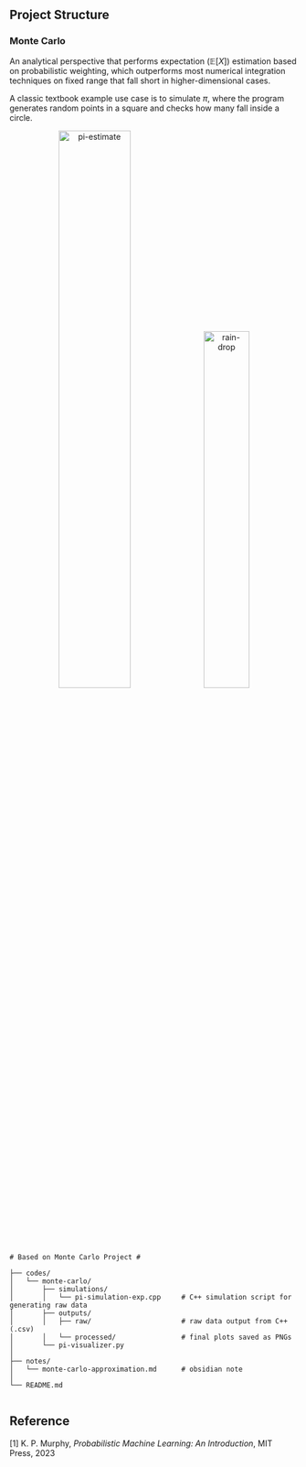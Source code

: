 ## Project Structure
### Monte Carlo
An analytical perspective that performs expectation ($\mathbb{E}[X]$) estimation based on probabilistic weighting, which outperforms most numerical integration techniques on fixed range that fall short in higher-dimensional cases.

A classic textbook example use case is to simulate $\pi$, where the program generates random points in a square and checks how many fall inside a circle.


<div align="center">
  <img src="https://github.com/Henry8r8w/probabilitics-machine-learning/blob/main/codes/monte%20carlo/outputs/processed/pi_estimate_convergence.png" width="50%" alt="pi-estimate"/>
  <img src="https://github.com/Henry8r8w/probabilitics-machine-learning/blob/main/codes/monte%20carlo/outputs/processed/rain_drop_plot.png" width="40%" alt="rain-drop"/>
</div>

```
# Based on Monte Carlo Project #

├── codes/
│   └── monte-carlo/
│       ├── simulations/
│       │   └── pi-simulation-exp.cpp     # C++ simulation script for generating raw data
│       ├── outputs/
│       │   ├── raw/                      # raw data output from C++ (.csv)
│       │   └── processed/                # final plots saved as PNGs
│       └── pi-visualizer.py            
│
├── notes/
│   └── monte-carlo-approximation.md      # obsidian note
│
└── README.md                            
 
```

## Reference
[1] K. P. Murphy, *Probabilistic Machine Learning: An Introduction*, MIT Press, 2023
